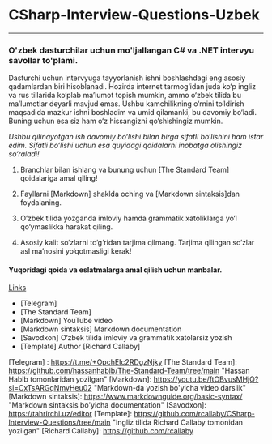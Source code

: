 # CSharp-Interview-Questions-Uzbek

---

### O'zbek dasturchilar uchun mo'ljallangan C# va .NET intervyu savollar to'plami.

Dasturchi uchun intervyuga tayyorlanish ishni boshlashdagi eng asosiy qadamlardan biri hisoblanadi. 
Hozirda internet tarmog‘idan juda ko‘p ingliz va rus tillarida ko‘plab ma’lumot topish mumkin, 
ammo o‘zbek tilida bu ma’lumotlar deyarli mavjud emas. Ushbu kamchilikning o‘rnini to‘ldirish 
maqsadida mazkur ishni boshladim va umid qilamanki, bu davomiy bo‘ladi. Buning uchun esa siz ham o‘z 
hissangizni qo‘shishingiz mumkin.

*_Ushbu qilinayotgan ish davomiy bo‘lishi bilan birga sifatli bo‘lishini ham istar edim. 
Sifatli bo‘lishi uchun esa quyidagi qoidalarni inobatga olishingiz so‘raladi!_*

1. Branchlar bilan ishlang va bunung uchun [The Standard Team] qoidalariga amal qiling!

2. Fayllarni [Markdown] shaklda oching va [Markdown sintaksis]dan foydalaning.

3. O‘zbek tilida yozganda imloviy hamda grammatik xatoliklarga yo‘l qo‘ymaslikka harakat qiling.

4. Asosiy kalit so‘zlarni to‘g‘ridan tarjima qilmang. Tarjima qilingan so‘zlar asl ma’nosini yo‘qotmasligi kerak!
#### Yuqoridagi qoida va eslatmalarga amal qilish uchun manbalar.

[Links](#links)

- [Telegram]
- [The Standard Team]
- [Markdown] YouTube video
- [Markdown sintaksis] Markdown documentation
- [Savodxon] O‘zbek tilida imloviy va grammatik xatolarsiz yozish
- [Template] Author [Richard Callaby]  

[Telegram] : https://t.me/+OpchEIc2RDgzNjky
[The Standard Team]: https://github.com/hassanhabib/The-Standard-Team/tree/main "Hassan Habib tomonlaridan 
yozilgan"
[Markdown]: https://youtu.be/ftOBvusMHjQ?si=CxTsARGqNmvHeu02 "Markdown-da yozish bo'yicha video darslik"
[Markdown sintaksis]: https://www.markdownguide.org/basic-syntax/ "Markdown sintaksis bo'yicha documentation"
[Savodxon]: https://tahrirchi.uz/editor
[Template]: https://github.com/rcallaby/CSharp-Interview-Questions/tree/main "Ingliz tilida Richard Callaby 
tomonidan yozilgan"
[Richard Callaby]: https://github.com/rcallaby 


